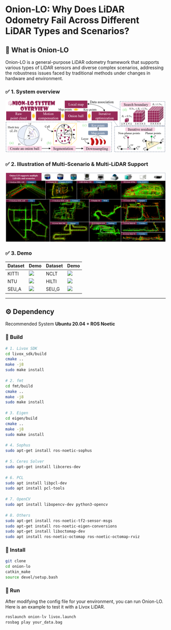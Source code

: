 # **Onion-LO: Why Does LiDAR Odometry Fail Across Different LiDAR Types and Scenarios?**

## 📌 What is Onion-LO

Onion-LO is a general-purpose LiDAR odometry framework that supports various types of LiDAR sensors and diverse complex scenarios, addressing the robustness issues faced by traditional methods under changes in hardware and environment.

### ✅ 1. System overview

<div align="center">
  <img src="onion_lo/doc/1.png" width="800">
</div>

### ✅ 2. Illustration of Multi-Scenario & Multi-LiDAR Support

<div align="center">
  <img src="onion_lo/doc/2.png" width="800">
</div>

### ✅ 3. Demo


| Dataset | Demo | Dataset | Demo |
|-----------|--------|-----------|--------|
| KITTI     | ![](onion_lo/doc/kitti.gif) | NCLT      | ![](onion_lo/doc/nclt.gif) |
| NTU       | ![](onion_lo/doc/ntu.gif) | HILTI     | ![](onion_lo/doc/hilti.gif) |
| SEU_A      | ![](onion_lo/doc/seua.gif) | SEU_G      | ![](onion_lo/doc/seug.gif) |
---

## ⚙️ Dependency

Recommended System **Ubuntu 20.04 + ROS Noetic**

### 🔧 Build

```bash
# 1. Livox SDK
cd livox_sdk/build
cmake ..
make -j8
sudo make install

# 2. fmt
cd fmt/build
cmake ..
make -j8
sudo make install

# 3. Eigen
cd eigen/build
cmake ..
make -j8
sudo make install

# 4. Sophus
sudo apt-get install ros-noetic-sophus

# 5. Ceres Solver
sudo apt-get install libceres-dev

# 6. PCL
sudo apt install libpcl-dev
sudo apt install pcl-tools

# 7. OpenCV
sudo apt install libopencv-dev python3-opencv

# 8. Others
sudo apt-get install ros-noetic-tf2-sensor-msgs
sudo apt-get install ros-noetic-eigen-conversions
sudo apt-get install liboctomap-dev
sudo apt install ros-noetic-octomap ros-noetic-octomap-rviz
```

### 🔧 Install
```bash
git clone 
cd onion-lo
catkin_make
source devel/setup.bash
```

### 🔧 Run
After modifying the config file for your environment, you can run Onion-LO. Here is an example to test it with a Livox LiDAR.
```bash
roslaunch onion-lv livox.launch
rosbag play your_data.bag
```


